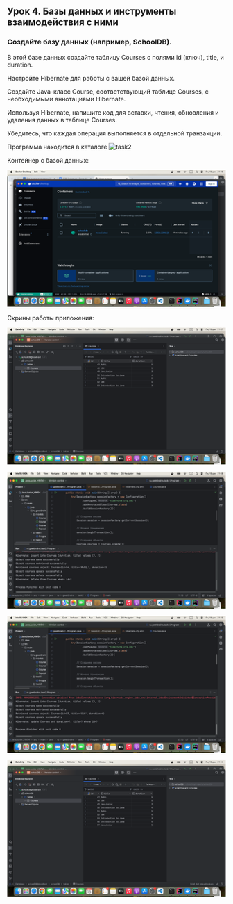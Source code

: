## Урок 4. Базы данных и инструменты взаимодействия с ними

### Создайте базу данных (например, SchoolDB).

В этой базе данных создайте таблицу Courses с полями id (ключ), title, и duration.

Настройте Hibernate для работы с вашей базой данных.

Создайте Java-класс Course, соответствующий таблице Courses, с необходимыми аннотациями Hibernate.

Используя Hibernate, напишите код для вставки, чтения, обновления и удаления данных в таблице Courses.

Убедитесь, что каждая операция выполняется в отдельной транзакции.

Программа находится в каталоге ![task2](https://github.com/PavelLogeiko/JavaJunior_HW04/tree/main/src/main/java/ru/geekbrains/task2)

Контейнер с базой данных:

![1](https://github.com/PavelLogeiko/JavaJunior_HW04/blob/main/images/1.png)

Скрины работы приложения:

![2](https://github.com/PavelLogeiko/JavaJunior_HW04/blob/main/images/2.png)

![3](https://github.com/PavelLogeiko/JavaJunior_HW04/blob/main/images/3.png)

![4](https://github.com/PavelLogeiko/JavaJunior_HW04/blob/main/images/4.png)

![5](https://github.com/PavelLogeiko/JavaJunior_HW04/blob/main/images/5.png)

